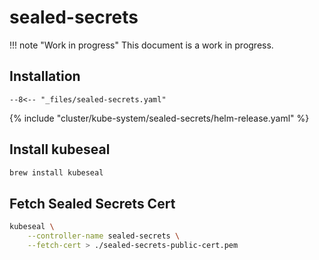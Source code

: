 # sealed-secrets

!!! note "Work in progress"
    This document is a work in progress.

## Installation

```
--8<--​ "_files/sealed-secrets.yaml"
```


{% include "cluster/kube-system/sealed-secrets/helm-release.yaml" %}

## Install kubeseal

```sh
brew install kubeseal
```

## Fetch Sealed Secrets Cert

```sh
kubeseal \
    --controller-name sealed-secrets \
    --fetch-cert > ./sealed-secrets-public-cert.pem
```
